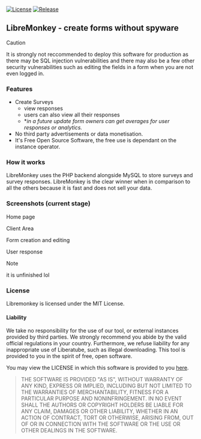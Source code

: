[![License](https://img.shields.io/github/license/golddominik893/libremonkey?label=License&color=brightgreen&cacheSeconds=3600)](./LICENSE)
[![Release](https://img.shields.io/github/v/release/golddominik893/libremonkey?label=Release&color=brightgreen&cacheSeconds=3600)](https://github.com/golddominik893/libremonkey/releases/latest)
## LibreMonkey - create forms without spyware

> [!CAUTION]
> It is strongly not reccommended to deploy this software for production as there may be SQL injection vulnerabilities and there may also be a few other security vulnerabilities such as editing the fields in a form when you are not even logged in.

### Features

- Create Surveys
    - view responses
    - users can also view all their responses
    - **in a future update form owners can get averages for user responses or analytics.*
- No third party advertisements or data monetisation.
- It's Free Open Source Software, the free use is dependant on the instance operator.

### How it works

LibreMonkey uses the PHP backend alongside MySQL to store surveys and survey responses. LibreMonkey is the clear winner when in comparison to all the others because it is fast and does not sell your data.

### Screenshots (current stage)

Home page

Client Area

Form creation and editing

User response

> [!NOTE]
> it is unfinished lol

### License

Libremonkey is licensed under the MIT License.

#### Liability

We take no responsibility for the use of our tool, or external instances
provided by third parties. We strongly recommend you abide by the valid
official regulations in your country. Furthermore, we refuse liability
for any inappropriate use of Liberatube, such as illegal downloading.
This tool is provided to you in the spirit of free, open software.

You may view the LICENSE in which this software is provided to you [here](./LICENSE).

> THE SOFTWARE IS PROVIDED "AS IS", WITHOUT WARRANTY OF ANY KIND, EXPRESS OR
IMPLIED, INCLUDING BUT NOT LIMITED TO THE WARRANTIES OF MERCHANTABILITY,
FITNESS FOR A PARTICULAR PURPOSE AND NONINFRINGEMENT. IN NO EVENT SHALL THE
AUTHORS OR COPYRIGHT HOLDERS BE LIABLE FOR ANY CLAIM, DAMAGES OR OTHER
LIABILITY, WHETHER IN AN ACTION OF CONTRACT, TORT OR OTHERWISE, ARISING FROM,
OUT OF OR IN CONNECTION WITH THE SOFTWARE OR THE USE OR OTHER DEALINGS IN THE
SOFTWARE.
